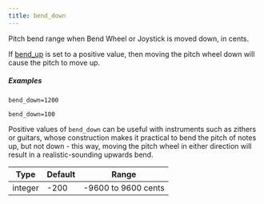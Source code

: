 ```yaml
---
title: bend_down
---
```

Pitch bend range when Bend Wheel or Joystick is moved down, in cents.

If [bend_up](bend_up) is set to a positive value,
then moving the pitch wheel down will cause the pitch to move up.

##### Examples

```
bend_down=1200

bend_down=100
```
Positive values of `bend_down` can be useful with instruments such as zithers or
guitars, whose construction makes it practical to bend the pitch of notes up,
but not down - this way, moving the pitch wheel in either direction will result
in a realistic-sounding upwards bend.

| Type    | Default | Range               |
| ---     | ---     | ---                 |
| integer | -200    | -9600 to 9600 cents |
